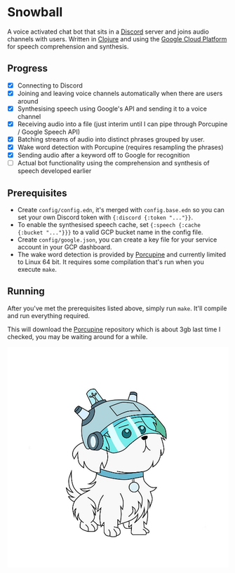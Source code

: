 # Snowball

A voice activated chat bot that sits in a [Discord][] server and joins audio channels with users. Written in [Clojure][] and using the [Google Cloud Platform][gcp] for speech comprehension and synthesis.

## Progress

 * [x] Connecting to Discord
 * [x] Joining and leaving voice channels automatically when there are users around
 * [x] Synthesising speech using Google's API and sending it to a voice channel
 * [x] Receiving audio into a file (just interim until I can pipe through Porcupine / Google Speech API)
 * [x] Batching streams of audio into distinct phrases grouped by user.
 * [x] Wake word detection with Porcupine (requires resampling the phrases)
 * [x] Sending audio after a keyword off to Google for recognition
 * [ ] Actual bot functionality using the comprehension and synthesis of speech developed earlier

## Prerequisites

 * Create `config/config.edn`, it's merged with `config.base.edn` so you can set your own Discord token with `{:discord {:token "..."}}`.
 * To enable the synthesised speech cache, set `{:speech {:cache {:bucket "..."}}}` to a valid GCP bucket name in the config file.
 * Create `config/google.json`, you can create a key file for your service account in your GCP dashboard.
 * The wake word detection is provided by [Porcupine][] and currently limited to Linux 64 bit. It requires some compilation that's run when you execute `make`.

## Running

After you've met the prerequisites listed above, simply run `make`. It'll compile and run everything required.

This will download the [Porcupine][] repository which is about 3gb last time I checked, you may be waiting around for a while.

![](images/snowball.png)

[Porcupine]: https://github.com/picovoice/porcupine
[Discord]: https://discordapp.com/
[Clojure]: https://clojure.org/
[gcp]: https://cloud.google.com/
